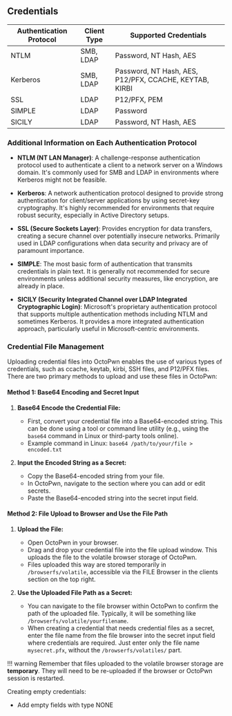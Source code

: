 ## Credentials


| Authentication Protocol | Client Type | Supported Credentials |
| --- | --- | --- |
| NTLM | SMB, LDAP | Password, NT Hash, AES |
| Kerberos | SMB, LDAP | Password, NT Hash, AES, P12/PFX, CCACHE, KEYTAB, KIRBI |
| SSL | LDAP | P12/PFX, PEM |
| SIMPLE | LDAP | Password |
| SICILY | LDAP | Password, NT Hash, AES |

### Additional Information on Each Authentication Protocol

*   **NTLM (NT LAN Manager)**: A challenge-response authentication protocol used to authenticate a client to a network server on a Windows domain. It's commonly used for SMB and LDAP in environments where Kerberos might not be feasible.
    
*   **Kerberos**: A network authentication protocol designed to provide strong authentication for client/server applications by using secret-key cryptography. It's highly recommended for environments that require robust security, especially in Active Directory setups.
    
*   **SSL (Secure Sockets Layer)**: Provides encryption for data transfers, creating a secure channel over potentially insecure networks. Primarily used in LDAP configurations when data security and privacy are of paramount importance.
    
*   **SIMPLE**: The most basic form of authentication that transmits credentials in plain text. It is generally not recommended for secure environments unless additional security measures, like encryption, are already in place.
    
*   **SICILY (Security Integrated Channel over LDAP Integrated Cryptographic Login)**: Microsoft's proprietary authentication protocol that supports multiple authentication methods including NTLM and sometimes Kerberos. It provides a more integrated authentication approach, particularly useful in Microsoft-centric environments.

### Credential File Management

Uploading credential files into OctoPwn enables the use of various types of credentials, such as ccache, keytab, kirbi, SSH files, and P12/PFX files. There are two primary methods to upload and use these files in OctoPwn:

#### Method 1: Base64 Encoding and Secret Input

1.  **Base64 Encode the Credential File:**
    
    *   First, convert your credential file into a Base64-encoded string. This can be done using a tool or command line utility (e.g., using the `base64` command in Linux or third-party tools online).
    *   Example command in Linux: `base64 /path/to/your/file > encoded.txt`

2.  **Input the Encoded String as a Secret:**
    
    *   Copy the Base64-encoded string from your file.
    *   In OctoPwn, navigate to the section where you can add or edit secrets.
    *   Paste the Base64-encoded string into the secret input field.

#### Method 2: File Upload to Browser and Use the File Path

1.  **Upload the File:**
    
    *   Open OctoPwn in your browser.
    *   Drag and drop your credential file into the file upload window. This uploads the file to the volatile browser storage of OctoPwn.
    *   Files uploaded this way are stored temporarily in `/browserfs/volatile`, accessible via the FILE Browser in the clients section on the top right.

2.  **Use the Uploaded File Path as a Secret:**
    
    *   You can navigate to the file browser within OctoPwn to confirm the path of the uploaded file. Typically, it will be something like `/browserfs/volatile/yourfilename`.
    *   When creating a credential that needs credential files as a secret, enter the file name from the file browser into the secret input field where credentials are required. Just enter only the file name `mysecret.pfx`, without the `/browserfs/volatiles/` part. 

!!! warning
	Remember that files uploaded to the volatile browser storage are **temporary**. They will need to be re-uploaded if the browser or OctoPwn session is restarted.




Creating empty credentials:
- Add empty fields with type NONE

